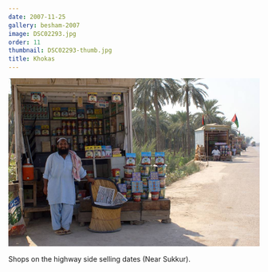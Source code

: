 ```yaml
---
date: 2007-11-25
gallery: besham-2007
image: DSC02293.jpg
order: 11
thumbnail: DSC02293-thumb.jpg
title: Khokas
---
```


![Khokas](./DSC02293.jpg)

Shops on the highway side selling dates (Near Sukkur).
